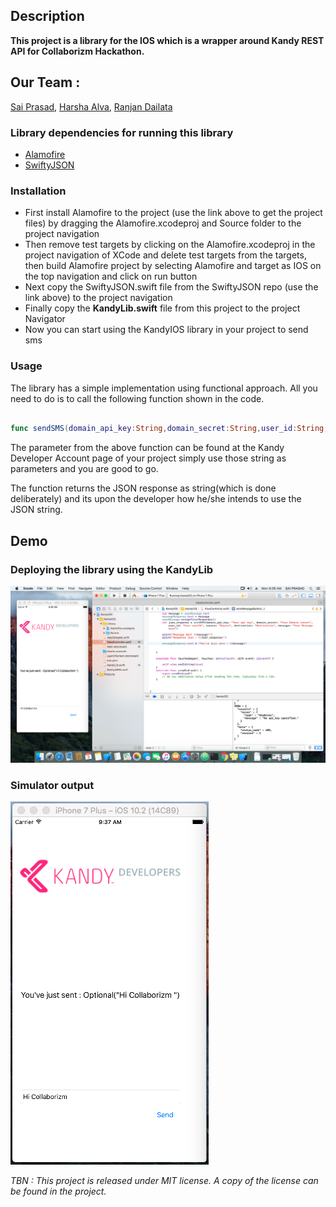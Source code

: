 ## Description
**This project is a library for the IOS which is a wrapper around Kandy REST API for Collaborizm Hackathon.**


## Our Team :
[Sai Prasad](https://github.com/saiprasad1996), [Harsha Alva](https://github.com/aharshac), [Ranjan Dailata](https://github.com/ranjancse26)

### Library dependencies for running this library
- [Alamofire](https://github.com/Alamofire/Alamofire)
- [SwiftyJSON](https://github.com/SwiftyJSON/SwiftyJSON)

### Installation
* First install Alamofire to the project (use the link above to get the project files) by dragging the Alamofire.xcodeproj and Source folder to the project navigation
* Then remove test targets by clicking on the Alamofire.xcodeproj in the project navigation of XCode and delete test targets from the targets, then build Alamofire project by selecting Alamofire and target as IOS on the top navigation and click on run button  
* Next copy the SwiftyJSON.swift file from the SwiftyJSON repo (use the link above) to the project navigation
* Finally copy the **KandyLib.swift** file from this project to the project Navigator
* Now you can start using the KandyIOS library in your project to send sms

### Usage
The library has a simple implementation using functional approach. All you need to do is to call the following function shown in the code.

```swift

func sendSMS(domain_api_key:String,domain_secret:String,user_id:String,source:String,destination:String,message:String) -> String {...}

```

The parameter from the above function can be found at the Kandy Developer Account page of your project simply use those string as parameters and you are good to go.

The function returns the JSON response as string(which is done deliberately) and its upon the developer how he/she intends to use the JSON string.

## Demo

### Deploying the library using the KandyLib
![Xcode output with Simulator](https://raw.githubusercontent.com/saiprasad1996/KandyIOSWrapper/master/xcode_ios.png)

### Simulator output
![iPhone Simulator Output](https://github.com/saiprasad1996/KandyIOSWrapper/blob/master/simulator.png)

*TBN : This project is released under MIT license. A copy of the license can be found in the project.*
